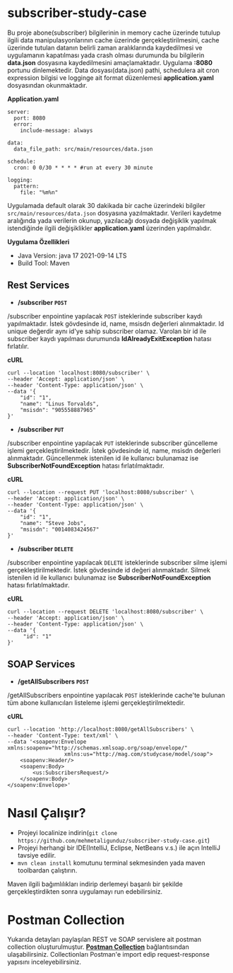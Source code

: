 # subscriber-study-case
Bu proje abone(subscriber) bilgilerinin in memory cache üzerinde tutulup ilgili data manipulasyonlarının cache üzerinde gerçekleştirilmesini, cache üzerinde tutulan datanın belirli zaman aralıklarında kaydedilmesi ve uygulamanın kapatılması yada crash olması durumunda bu bilgilerin **data.json** dosyasına kaydedilmesini amaçlamaktadır. Uygulama **:8080** portunu dinlemektedir. Data dosyası(data.json) pathi, schedulera ait cron expression bilgisi ve logginge ait format düzenlemesi **application.yaml** dosyasından okunmaktadır.

**Application.yaml**
```
server:
  port: 8080
  error:
    include-message: always

data:
  data_file_path: src/main/resources/data.json

schedule:
  cron: 0 0/30 * * * * #run at every 30 minute

logging:
  pattern:
    file: "%m%n"
```

Uygulamada default olarak 30 dakikada bir cache üzerindeki bilgiler ```src/main/resources/data.json``` dosyasına yazılmaktadır. Verileri kaydetme aralığında yada verilerin okunup, yazılacağı dosyada değişiklik yapılmak istendiğinde ilgili değişiklikler **application.yaml** üzerinden yapılmalıdır.

**Uygulama Özellikleri**
+ Java Version: java 17 2021-09-14 LTS
+ Build Tool: Maven

## Rest Services ##
+ **/subscriber ```POST```**

/subscriber enpointine yapılacak ```POST``` isteklerinde subscriber kaydı yapılmaktadır. İstek gövdesinde id, name, msisdn değerleri alınmaktadır. Id unique değerdir aynı id'ye sahip subscriber olamaz. Varolan bir id ile subscriber kaydı yapılması durumunda **IdAlreadyExitException** hatası fırlatılır.

**cURL**
```
curl --location 'localhost:8080/subscriber' \
--header 'Accept: application/json' \
--header 'Content-Type: application/json' \
--data '{
    "id": "1",
    "name": "Linus Torvalds",
    "msisdn": "905558887965" 
}'
```

+ **/subscriber ```PUT```**

/subscriber enpointine yapılacak ```PUT``` isteklerinde subscriber güncelleme işlemi gerçekleştirilmektedir. İstek gövdesinde id, name, msisdn değerleri alınmaktadır. Güncellenmek istenilen id ile kullanıcı bulunamaz ise **SubscriberNotFoundException** hatası fırlatılmaktadır.

**cURL**
```
curl --location --request PUT 'localhost:8080/subscriber' \
--header 'Accept: application/json' \
--header 'Content-Type: application/json' \
--data '{
    "id": "1",
    "name": "Steve Jobs",
    "msisdn": "0014083424567" 
}'
```

+ **/subscriber ```DELETE```**

/subscriber enpointine yapılacak ```DELETE``` isteklerinde subscriber silme işlemi gerçekleştirilmektedir. İstek gövdesinde id değeri alınmaktadır. Silmek istenilen id ile kullanıcı bulunamaz ise **SubscriberNotFoundException** hatası fırlatılmaktadır.

**cURL**
```
curl --location --request DELETE 'localhost:8080/subscriber' \
--header 'Accept: application/json' \
--header 'Content-Type: application/json' \
--data '{
     "id": "1"
}'
```

## SOAP Services ##
+ **/getAllSubscribers ```POST```**

/getAllSubscribers enpointine yapılacak ```POST``` isteklerinde cache'te bulunan tüm abone kullanıcıları listeleme işlemi gerçekleştirilmektedir.

**cURL**
```
curl --location 'http://localhost:8080/getAllSubscribers' \
--header 'Content-Type: text/xml' \
--data '<soapenv:Envelope xmlns:soapenv="http://schemas.xmlsoap.org/soap/envelope/"
                  xmlns:us="http://mag.com/studycase/model/soap">
    <soapenv:Header/>
    <soapenv:Body>
        <us:SubscribersRequest/>
    </soapenv:Body>
</soapenv:Envelope>'
```

# Nasıl Çalışır?

+ Projeyi localinize indirin(```git clone https://github.com/mehmetaligunduz/subscriber-study-case.git```)
+ Projeyi herhangi bir IDE(IntelliJ, Eclipse, NetBeans v.s.) ile açın IntelliJ tavsiye edilir.
+ ```mvn clean install``` komutunu terminal sekmesinden yada maven toolbardan çalıştırın. 

Maven ilgili bağımlılıkları indirip derlemeyi başarılı bir şekilde gerçekleştirdikten sonra uygulamayı run edebilirsiniz.


# Postman Collection
Yukarıda detayları paylaşılan REST ve SOAP servislere ait postman collection oluşturulmuştur. **[Postman Collection](https://api.postman.com/collections/21282248-61b36244-6e42-45d5-9867-686b6f04d275?access_key=PMAT-01GTQ7HDYZA55CJY7DKPBE3EJP)** bağlantısından ulaşabilirsiniz. Collectionları Postman'e import edip request-response yapısını inceleyebilirsiniz.

